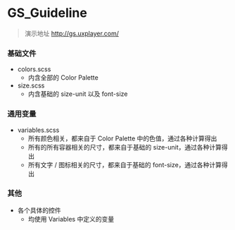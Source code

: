 # GS_Guideline

>演示地址
http://gs.uxplayer.com/

### 基础文件
- colors.scss
  - 内含全部的 Color Palette
- size.scss
  - 内含基础的 size-unit 以及 font-size

### 通用变量
- variables.scss
  - 所有颜色相关，都来自于 Color Palette 中的色值，通过各种计算得出
  - 所有的所有容器相关的尺寸，都来自于基础的 size-unit，通过各种计算得出
  - 所有文字 / 图标相关的尺寸，都来自于基础的 font-size，通过各种计算得出
  
### 其他
- 各个具体的控件
  - 均使用 Variables 中定义的变量
